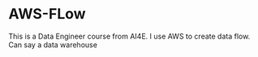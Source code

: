 # AWS-FLow
This is a Data Engineer course from AI4E. I use AWS to create data flow. Can say a data warehouse
